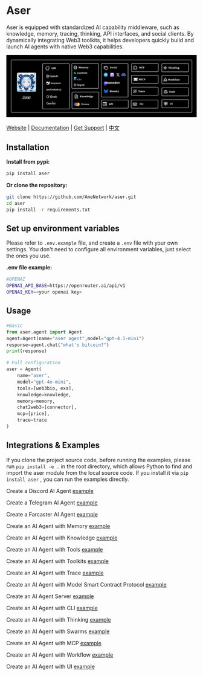 # Aser

Aser is equipped with standardized AI capability middleware, such as knowledge, memory, tracing, thinking, API interfaces, and social clients. By dynamically integrating Web3 toolkits, it helps developers quickly build and launch AI agents with native Web3 capabilities.

![](./examples/images/architecture.png)

[Website](https://ame.network) | [Documentation](https://docs.ame.network/aser/overview) | [Get Support](https://t.me/hello_rickey)  | [中文](./README_CN.md) 

## Installation

**Install from pypi:**

```bash
pip install aser
```

**Or clone the repository:**

```bash
git clone https://github.com/AmeNetwork/aser.git
cd aser
pip install -r requirements.txt
```

## Set up environment variables

Please refer to `.env.example` file, and create a `.env` file with your own settings. You don't need to configure all environment variables, just select the ones you use.  

**.env file example:**
```bash
#OPENAI
OPENAI_API_BASE=https://openrouter.ai/api/v1
OPENAI_KEY=<your openai key>
```

## Usage
```python
#Basic
from aser.agent import Agent
agent=Agent(name="aser agent",model="gpt-4.1-mini")
response=agent.chat("what's bitcoin?")
print(response)
```
```python
# Full configuration
aser = Agent(
    name="aser",
    model="gpt-4o-mini", 
    tools=[web3bio, exa], 
    knowledge=knowledge,
    memory=memory,
    chat2web3=[connector],
    mcp=[price],
    trace=trace
)
```

## Integrations & Examples
If you clone the project source code, before running the examples, please run `pip install -e .` in the root directory, which allows Python to find and import the aser module from the local source code. If you install it via `pip install aser` , you can run the examples directly.


Create a Discord AI Agent [example](./examples/agent_discord.py)

Create a Telegram AI Agent [example](./examples/agent_telegram.py)

Create a Farcaster AI Agent [example](./examples/agent_farcaster.py)

Create an AI Agent with Memory [example](./examples/agent_memory.py)

Create an AI Agent with Knowledge [example](./examples/agent_knowledge.py)          

Create an AI Agent with Tools [example](./examples/agent_tools.py)  

Create an AI Agent with Toolkits [example](./examples/agent_toolkits.py)

Create an AI Agent with Trace [example](./examples/agent_trace.py)

Create an AI Agent with Model Smart Contract Protocol [example](./examples/agent_mscp.py)

Create an AI Agent Server [example](./examples/agent_api.py)

Create an AI Agent with CLI [example](./examples/agent_cli.py)

Create an AI Agent with Thinking [example](./examples/agent_thinking.py)

Create an AI Agent with Swarms [example](./examples/aser_swarms.py)

Create an AI Agent with MCP [example](./examples/agent_mcp.py)

Create an AI Agent with Workflow [example](./examples/agent_workflow.py)

Create an AI Agent with UI [example](https://github.com/AmeNetwork/ame-ui)


